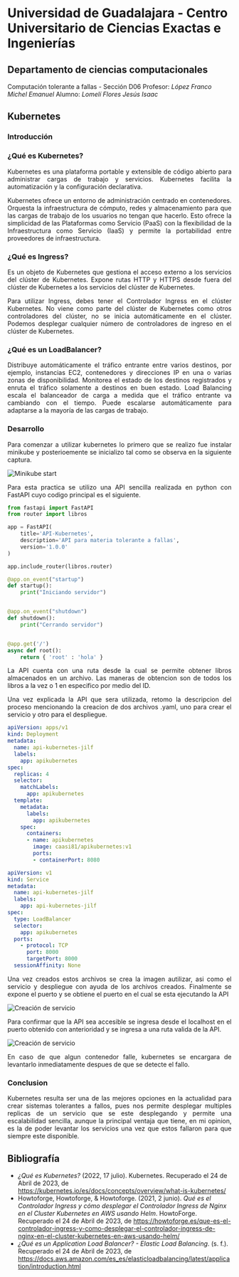 # Universidad de Guadalajara - Centro Universitario de Ciencias Exactas e Ingenierías


## Departamento de ciencias computacionales
Computación tolerante a fallas - Sección D06
Profesor: *López Franco Michel Emanuel*
Alumno: *Lomelí Flores Jesús Isaac*

## Kubernetes


### Introducción


### ¿Qué es Kubernetes?  

<p align="justify">
Kubernetes es una plataforma portable y extensible de código abierto para administrar cargas de trabajo y servicios. Kubernetes facilita la automatización y la configuración declarativa. 
</p>
<p align="justify"> 
Kubernetes ofrece un entorno de administración centrado en contenedores. Orquesta la infraestructura de cómputo, redes y almacenamiento para que las cargas de trabajo de los usuarios no tengan que hacerlo. Esto ofrece la simplicidad de las Plataformas como Servicio (PaaS) con la flexibilidad de la Infraestructura como Servicio (IaaS) y permite la portabilidad entre proveedores de infraestructura.
</p>


### ¿Qué es Ingress?  

<p align="justify">
Es un objeto de Kubernetes que gestiona el acceso externo a los servicios del clúster de Kubernetes. Expone rutas HTTP y HTTPS desde fuera del clúster de Kubernetes a los servicios del clúster de Kubernetes.
</p>

<p align="justify">
Para utilizar Ingress, debes tener el Controlador Ingress en el clúster Kubernetes. No viene como parte del clúster de Kubernetes como otros controladores del clúster, no se inicia automáticamente en el clúster. Podemos desplegar cualquier número de controladores de ingreso en el clúster de Kubernetes.
</p>


### ¿Qué es un LoadBalancer?

<p align="justify">
Distribuye automáticamente el tráfico entrante entre varios destinos, por ejemplo, instancias EC2, contenedores y direcciones IP en una o varias zonas de disponibilidad. Monitorea el estado de los destinos registrados y enruta el tráfico solamente a destinos en buen estado. Load Balancing escala el balanceador de carga a medida que el tráfico entrante va cambiando con el tiempo. Puede escalarse automáticamente para adaptarse a la mayoría de las cargas de trabajo.
</p>

### Desarrollo

<p align="justify">
Para comenzar a utilizar kubernetes lo primero que se realizo fue instalar minikube y posterioemente se inicializo tal como se observa en la siguiente captura.
</p>

![Minikube start](/Imagenes/Screenshot_47.png)

<p align="justify">
Para esta practica se utilizo una API sencilla realizada en python con FastAPI cuyo codigo principal es el siguiente. 
</p>

```py
from fastapi import FastAPI
from router import libros

app = FastAPI(
    title='API-Kubernetes',
    description='API para materia tolerante a fallas',
    version='1.0.0'
)

app.include_router(libros.router)

@app.on_event("startup")
def startup():
    print("Iniciando servidor")


@app.on_event("shutdown")
def shutdown():
    print("Cerrando servidor")


@app.get('/')
async def root():
    return { 'root' : 'hola' }
```

<p align="justify">
La API cuenta con una ruta desde la cual se permite obtener libros almacenados en un archivo. Las maneras de obtencion son de todos los libros a la vez o 1 en especifico por medio del ID.
</p>


<p align="justify">
Una vez explicada la API que sera utilizada, retomo la descripcion del proceso mencionando la creacion de dos archivos .yaml, uno para crear el servicio y otro para el despliegue.
</p>

```yaml
apiVersion: apps/v1
kind: Deployment
metadata:
  name: api-kubernetes-jilf
  labels:
    app: apikubernetes
spec:
  replicas: 4
  selector:
    matchLabels:
      app: apikubernetes
  template:
    metadata:
      labels:
        app: apikubernetes
    spec:
      containers:
      - name: apikubernetes
        image: caasi81/apikubernetes:v1
        ports:
        - containerPort: 8080
```


```yaml
apiVersion: v1
kind: Service
metadata:
  name: api-kubernetes-jilf
  labels:
    app: api-kubernetes-jilf
spec:
  type: LoadBalancer
  selector:
    app: apikubernetes
  ports:
    - protocol: TCP
      port: 8000
      targetPort: 8000
  sessionAffinity: None
```

<p align="justify">
Una vez creados estos archivos se crea la imagen autilizar, asi como el servicio y despliegue con ayuda de los archivos creados. Finalmente se expone el puerto y se obtiene el puerto en el cual se esta ejecutando la API
</p>


![Creación de servicio](/Imagenes/Screenshot_50.png)


<p align="justify">
Para confirmar que la API sea accesible se ingresa desde el localhost en el puerto obtenido con anterioridad y se ingresa a una ruta valida de la API.
</p>

![Creación de servicio](/Imagenes/Screenshot_46.png)

<p align="justify">
En caso de que algun contenedor falle, kubernetes se encargara de levantarlo inmediatamente despues de que se detecte el fallo.
</p>

### Conclusion

<p align="justify">
Kubernetes resulta ser una de las mejores opciones en la actualidad para crear sistemas tolerantes a fallos, pues nos permite desplegar multiples replicas de un servicio que se este desplegando y permite una escalabilidad sencilla, aunque la principal ventaja que tiene, en mi opinion, es la de poder levantar los servicios una vez que estos fallaron para que siempre este disponible.
</p>

## Bibliografía

- _¿Qué es Kubernetes?_ (2022, 17 julio). Kubernetes. Recuperado el 24 de Abril de 2023, de https://kubernetes.io/es/docs/concepts/overview/what-is-kubernetes/
- Howtoforge, Howtoforge, & Howtoforge. (2021, 2 junio). _Qué es el Controlador Ingress y cómo desplegar el Controlador Ingress de Nginx en el Cluster Kubernetes en AWS usando Helm_. HowtoForge. Recuperado el 24 de Abril de 2023, de https://howtoforge.es/que-es-el-controlador-ingress-y-como-desplegar-el-controlador-ingress-de-nginx-en-el-cluster-kubernetes-en-aws-usando-helm/
- _¿Qué es un Application Load Balancer? - Elastic Load Balancing_. (s. f.). Recuperado el 24 de Abril de 2023, de https://docs.aws.amazon.com/es_es/elasticloadbalancing/latest/application/introduction.html
